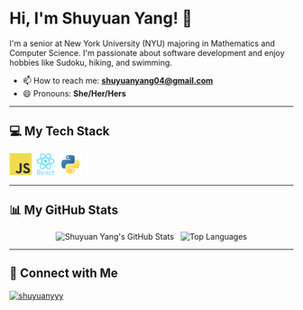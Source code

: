 # Hi, I'm Shuyuan Yang! 👋

I'm a senior at New York University (NYU) majoring in Mathematics and Computer Science. I'm passionate about software development and enjoy hobbies like Sudoku, hiking, and swimming.

- 📫 How to reach me: **shuyuanyang04@gmail.com**
- 😄 Pronouns: **She/Her/Hers**

---

## 💻 My Tech Stack
<p align="left">
  <img src="https://raw.githubusercontent.com/devicons/devicon/master/icons/javascript/javascript-original.svg" alt="javascript" width="40" height="40"/>
  <img src="https://raw.githubusercontent.com/devicons/devicon/master/icons/react/react-original-wordmark.svg" alt="react" width="40" height="40"/>
  <img src="https://raw.githubusercontent.com/devicons/devicon/master/icons/python/python-original.svg" alt="python" width="40" height="40"/>
  </p>

---

## 📊 My GitHub Stats

<p align="center">
  <img src="https://github-readme-stats.vercel.app/api?username=shuyuanyyy&show_icons=true&theme=radical" alt="Shuyuan Yang's GitHub Stats">
  &nbsp;
  <img src="https://github-readme-stats.vercel.app/api/top-langs/?username=shuyuanyyy&layout=compact&theme=radical" alt="Top Languages">
</p>

---

## 🔗 Connect with Me

<p align="left">
  <a href="https://linkedin.com/in/shuyuanyyy" target="blank">
    <img align="center" src="https://raw.githubusercontent.com/rahuldkjain/github-profile-readme-generator/master/src/images/icons/Social/linked-in-alt.svg" alt="shuyuanyyy" height="30" width="40" />
  </a>
  </p>
